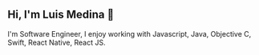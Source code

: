 ## Hi, I'm Luis Medina 📱
I'm Software Engineer, I enjoy working with Javascript, Java, Objective C, Swift, React Native, React JS.


